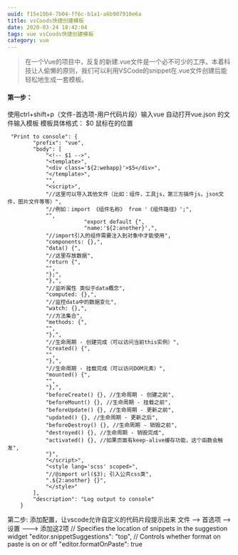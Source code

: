 ```yaml
---
uuid: f15e10b4-7b04-ff6c-b1a1-a6b987910e6a
title: vsCoods快捷创建模板
date: 2020-03-24 18:42:04
tags: vue vsCoods快捷创建模板
category: vue
---
```

> 在一个Vue的项目中，反复的新建.vue文件是一个必不可少的工序。本着科技让人偷懒的原则，我们可以利用VSCode的snippet在.vue文件创建后能轻松地生成一套模板。
<!-- more -->
####    第一步：
使用ctrl+shift+p（文件-首选项-用户代码片段）输入vue 自动打开vue.json 的文件输入模板
模板具体格式：
$0  鼠标在的位置

```
 "Print to console": {
        "prefix": "vue",
        "body": [
            "<!-- $1 -->",
            "<template>",
            "<div class='${2:webapp}'>$5</div>",
            "</template>",
            "",
            "<script>",
            "//这里可以导入其他文件（比如：组件，工具js，第三方插件js，json文件，图片文件等等）",
            "//例如：import 《组件名称》 from '《组件路径》';",
            "",
						"export default {",
						"name:'${2:another}',",
            "//import引入的组件需要注入到对象中才能使用",
            "components: {},",
            "data() {",
            "//这里存放数据",
            "return {",
            "",
            "};",
            "},",
            "//监听属性 类似于data概念",
            "computed: {},",
            "//监控data中的数据变化",
            "watch: {},",
            "//方法集合",
            "methods: {",
            "",
            "},",
            "//生命周期 - 创建完成（可以访问当前this实例）",
            "created() {",
            "",
            "},",
            "//生命周期 - 挂载完成（可以访问DOM元素）",
            "mounted() {",
            "",
            "},",
            "beforeCreate() {}, //生命周期 - 创建之前",
            "beforeMount() {}, //生命周期 - 挂载之前",
            "beforeUpdate() {}, //生命周期 - 更新之前",
            "updated() {}, //生命周期 - 更新之后",
            "beforeDestroy() {}, //生命周期 - 销毁之前",
            "destroyed() {}, //生命周期 - 销毁完成",
            "activated() {}, //如果页面有keep-alive缓存功能，这个函数会触发",
            "}",
            "</script>",
            "<style lang='scss' scoped>",
            "//@import url($3); 引入公共css类",
            ".${2:another} {}",
            "</style>"
        ],
        "description": "Log output to console"
    }
```

第二步: 添加配置，让vscode允许自定义的代码片段提示出来
文件 --> 首选项 --> 设置 ---> 添加这2项
// Specifies the location of snippets in the suggestion widget
"editor.snippetSuggestions": "top",
// Controls whether format on paste is on or off
"editor.formatOnPaste": true